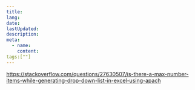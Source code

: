```yaml
---
title:
lang:
date:
lastUpdated:
description:
meta:
  - name:
    content:
tags:[""]
---
```



https://stackoverflow.com/questions/27630507/is-there-a-max-number-items-while-generating-drop-down-list-in-excel-using-apach
<!--stackedit_data:
eyJoaXN0b3J5IjpbLTEyODg0MDgyNDddfQ==
-->